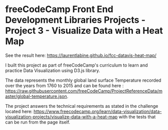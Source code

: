 # freeCodeCamp Front End Development Libraries Projects - Project 3 - Visualize Data with a Heat Map

See the result here: https://laurentlabine.github.io/fcc-datavis-heat-map/

I built this project as part of freeCodeCamp's curriculum to learn and practice Data Visualization using D3.js library.

The data represents the monthly global land surface Temperature recorded over the years from 1760 to 2015 and can be found here : https://raw.githubusercontent.com/freeCodeCamp/ProjectReferenceData/master/global-temperature.json.

The project answers the technical requirements as stated in the challenge located here: https://www.freecodecamp.org/learn/data-visualization/data-visualization-projects/visualize-data-with-a-heat-map with the tests that can be run from the page itself.
